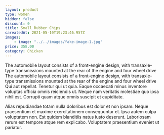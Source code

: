 ```yaml
---
layout: product
type: women
hidden: false
discount: 0
title: Small Rubber Chips
careatedAt: 2021-05-10T19:23:46.957Z
images:
    - image: "../../images/fake-image-1.jpg"
price: 358.00
category: Chicken
---
```

The automobile layout consists of a front-engine design, with transaxle-type transmissions mounted at the rear of the engine and four wheel drive
The automobile layout consists of a front-engine design, with transaxle-type transmissions mounted at the rear of the engine and four wheel drive
Qui aut repellat. Tenetur qui ut quia. Eaque occaecati minus inventore voluptas officia omnis reiciendis ut. Neque nam veritatis molestiae quo ipsa nihil est. Corrupti quam atque omnis suscipit et cupiditate.
 Alias repudiandae totam nulla doloribus est dolor et non ipsam. Neque praesentium et maxime exercitationem consequuntur et. Ipsa autem culpa voluptatem non. Est quidem blanditiis natus iusto deserunt. Laboriosam rerum est tempore atque rem explicabo. Voluptatem praesentium eveniet ut pariatur.
